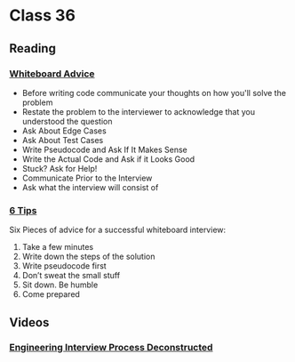 # Class 36

## Reading

### [Whiteboard Advice](https://hackernoon.com/the-best-whiteboard-interview-advice-i-ever-received-3ebbfa72e4a)

- Before writing code communicate your thoughts on how you'll solve the problem
- Restate the problem to the interviewer to acknowledge that you understood the question
- Ask About Edge Cases
- Ask About Test Cases
- Write Pseudocode and Ask If It Makes Sense
- Write the Actual Code and Ask if it Looks Good
- Stuck? Ask for Help!
- Communicate Prior to the Interview
- Ask what the interview will consist of

### [6 Tips](https://blog.usejournal.com/6-tips-to-ace-a-whiteboard-programming-interview-f06c1b378bc6)

Six Pieces of advice for a successful whiteboard interview:

1) Take a few minutes
2) Write down the steps of the solution
3) Write pseudocode first
4) Don’t sweat the small stuff
5) Sit down. Be humble
6) Come prepared

## Videos

### [Engineering Interview Process Deconstructed](https://www.youtube.com/watch?v=KdXAUst8bdo)
